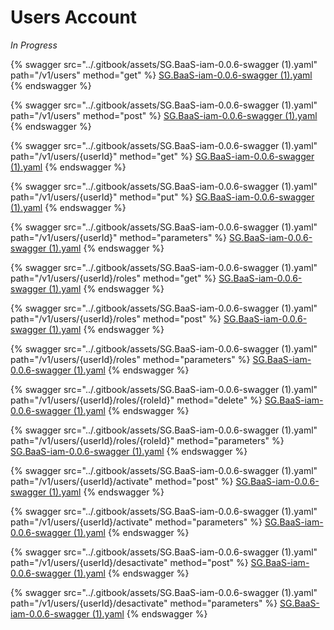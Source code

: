 # Users Account

_In Progress_

{% swagger src="../.gitbook/assets/SG.BaaS-iam-0.0.6-swagger (1).yaml" path="/v1/users" method="get" %}
[SG.BaaS-iam-0.0.6-swagger (1).yaml](<../.gitbook/assets/SG.BaaS-iam-0.0.6-swagger (1).yaml>)
{% endswagger %}

{% swagger src="../.gitbook/assets/SG.BaaS-iam-0.0.6-swagger (1).yaml" path="/v1/users" method="post" %}
[SG.BaaS-iam-0.0.6-swagger (1).yaml](<../.gitbook/assets/SG.BaaS-iam-0.0.6-swagger (1).yaml>)
{% endswagger %}

{% swagger src="../.gitbook/assets/SG.BaaS-iam-0.0.6-swagger (1).yaml" path="/v1/users/{userId}" method="get" %}
[SG.BaaS-iam-0.0.6-swagger (1).yaml](<../.gitbook/assets/SG.BaaS-iam-0.0.6-swagger (1).yaml>)
{% endswagger %}

{% swagger src="../.gitbook/assets/SG.BaaS-iam-0.0.6-swagger (1).yaml" path="/v1/users/{userId}" method="put" %}
[SG.BaaS-iam-0.0.6-swagger (1).yaml](<../.gitbook/assets/SG.BaaS-iam-0.0.6-swagger (1).yaml>)
{% endswagger %}

{% swagger src="../.gitbook/assets/SG.BaaS-iam-0.0.6-swagger (1).yaml" path="/v1/users/{userId}" method="parameters" %}
[SG.BaaS-iam-0.0.6-swagger (1).yaml](<../.gitbook/assets/SG.BaaS-iam-0.0.6-swagger (1).yaml>)
{% endswagger %}

{% swagger src="../.gitbook/assets/SG.BaaS-iam-0.0.6-swagger (1).yaml" path="/v1/users/{userId}/roles" method="get" %}
[SG.BaaS-iam-0.0.6-swagger (1).yaml](<../.gitbook/assets/SG.BaaS-iam-0.0.6-swagger (1).yaml>)
{% endswagger %}

{% swagger src="../.gitbook/assets/SG.BaaS-iam-0.0.6-swagger (1).yaml" path="/v1/users/{userId}/roles" method="post" %}
[SG.BaaS-iam-0.0.6-swagger (1).yaml](<../.gitbook/assets/SG.BaaS-iam-0.0.6-swagger (1).yaml>)
{% endswagger %}

{% swagger src="../.gitbook/assets/SG.BaaS-iam-0.0.6-swagger (1).yaml" path="/v1/users/{userId}/roles" method="parameters" %}
[SG.BaaS-iam-0.0.6-swagger (1).yaml](<../.gitbook/assets/SG.BaaS-iam-0.0.6-swagger (1).yaml>)
{% endswagger %}

{% swagger src="../.gitbook/assets/SG.BaaS-iam-0.0.6-swagger (1).yaml" path="/v1/users/{userId}/roles/{roleId}" method="delete" %}
[SG.BaaS-iam-0.0.6-swagger (1).yaml](<../.gitbook/assets/SG.BaaS-iam-0.0.6-swagger (1).yaml>)
{% endswagger %}

{% swagger src="../.gitbook/assets/SG.BaaS-iam-0.0.6-swagger (1).yaml" path="/v1/users/{userId}/roles/{roleId}" method="parameters" %}
[SG.BaaS-iam-0.0.6-swagger (1).yaml](<../.gitbook/assets/SG.BaaS-iam-0.0.6-swagger (1).yaml>)
{% endswagger %}

{% swagger src="../.gitbook/assets/SG.BaaS-iam-0.0.6-swagger (1).yaml" path="/v1/users/{userId}/activate" method="post" %}
[SG.BaaS-iam-0.0.6-swagger (1).yaml](<../.gitbook/assets/SG.BaaS-iam-0.0.6-swagger (1).yaml>)
{% endswagger %}

{% swagger src="../.gitbook/assets/SG.BaaS-iam-0.0.6-swagger (1).yaml" path="/v1/users/{userId}/activate" method="parameters" %}
[SG.BaaS-iam-0.0.6-swagger (1).yaml](<../.gitbook/assets/SG.BaaS-iam-0.0.6-swagger (1).yaml>)
{% endswagger %}

{% swagger src="../.gitbook/assets/SG.BaaS-iam-0.0.6-swagger (1).yaml" path="/v1/users/{userId}/desactivate" method="post" %}
[SG.BaaS-iam-0.0.6-swagger (1).yaml](<../.gitbook/assets/SG.BaaS-iam-0.0.6-swagger (1).yaml>)
{% endswagger %}

{% swagger src="../.gitbook/assets/SG.BaaS-iam-0.0.6-swagger (1).yaml" path="/v1/users/{userId}/desactivate" method="parameters" %}
[SG.BaaS-iam-0.0.6-swagger (1).yaml](<../.gitbook/assets/SG.BaaS-iam-0.0.6-swagger (1).yaml>)
{% endswagger %}
